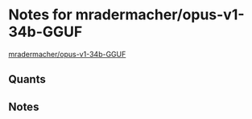 # Notes for mradermacher/opus-v1-34b-GGUF
[mradermacher/opus-v1-34b-GGUF](https://huggingface.co/mradermacher/opus-v1-34b-GGUF)

## Quants
<quants go here>

## Notes
<notes here>
